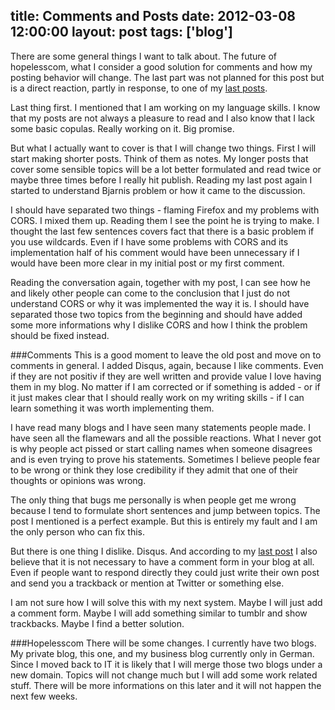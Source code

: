 title: Comments and Posts
date: 2012-03-08 12:00:00
layout: post
tags: ['blog']
---
There are some general things I want to talk about. The future of 
hopelesscom, what I consider a good solution for comments and how my
posting behavior will change. The last part was not planned for this
post but is a direct reaction, partly in response, to one of my
[last posts][1].
<!--MORE-->

Last thing first. I mentioned that I am working on my language skills.
I know that my posts are not always a pleasure to read and I also know
that I lack some basic copulas. Really working on it. Big promise.

But what I actually want to cover is that I will change two things. First
I will start making shorter posts. Think of them as notes. My longer posts
that cover some sensible topics will be a lot better formulated and read
twice or maybe three times before I really hit publish. Reading my last
post again I started to understand Bjarnis problem or how it came to
the discussion.

I should have separated two things - flaming Firefox and my problems with
CORS. I mixed them up. Reading them I see the point he is trying to make.
I thought the last few sentences covers fact that there is a basic problem if
you use wildcards. Even if I have some problems with CORS and its
implementation half of his comment would have been unnecessary if I
would have been more clear in my initial post or my first comment.

Reading the conversation again, together with my post, I can see how
he and likely other people can come to the conclusion that I just do
not understand CORS or why it was implemented the way it is. I should have
separated those two topics from the beginning and should have added some
more informations why I dislike CORS and how I think the problem should
be fixed instead.

###Comments
This is a good moment to leave the old post and move on to comments in
general. I added Disqus, again, because I like comments. Even if they
are not positiv if they are well written and provide value I love
having them in my blog. No matter if I am corrected or if something is
added - or if it just makes clear that I should really work on my writing
skills - if I can learn something it was worth implementing them.

I have read many blogs and I have seen many statements people made. I have
seen all the flamewars and all the possible reactions. What I never got is
why people act pissed or start calling names when someone disagrees and is
even trying to prove his statements. Sometimes I believe people fear to be
wrong or think they lose credibility if they admit that one of their
thoughts or opinions was wrong.

The only thing that bugs me personally is when people get me wrong because
I tend to formulate short sentences and jump between topics. The post I
mentioned is a perfect example. But this is entirely my fault and I am the
only person who can fix this.

But there is one thing I dislike. Disqus. And according to my [last post][2] I
also believe that it is not necessary to have a comment form in your
blog at all. Even if people want to respond directly they could just
write their own post and send you a trackback or mention at Twitter or
something else.

I am not sure how I will solve this with my next system. Maybe I will
just add a comment form. Maybe I will add something similar to tumblr
and show trackbacks. Maybe I find a better solution.

###Hopelesscom
There will be some changes. I currently have two blogs. My private blog,
this one, and my business blog currently only in German. Since I moved
back to IT it is likely that I will merge those two blogs under a new
domain. Topics will not change much but I will add some work related
stuff. There will be more informations on this later and it will not
happen the next few weeks.

[1]: http://www.hopelesscom.de/2012/2/27/firefox_is_the_new_enemy.html
[2]: http://www.hopelesscom.de/2012/3/4/is_hacker_news_the_superior_commenting_system_.html
